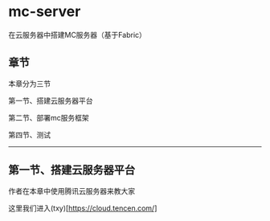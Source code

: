 # mc-server
在云服务器中搭建MC服务器（基于Fabric）


## 章节

本章分为三节

第一节、搭建云服务器平台

第二节、部署mc服务框架

第四节、测试

----------------

## 第一节、搭建云服务器平台

作者在本章中使用腾讯云服务器来教大家

这里我们进入(txy)[https://cloud.tencen.com/]
